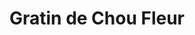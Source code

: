 ---
layout: recette
categories: [recettes]
hidden: true
lang: fr
sitemap: false
title: Gratin de Chou Fleur
type: sel
ingredients: 
  - nom: gros chou fleur
    qte: 1
  - nom: farine
    qte: 100
    unite: gr
  - nom: beurre
    qte: 100
    unite: gr
  - nom: lait
    qte: 1
    unite: L
  - nom: emmental rapé
    qte: 100
    unite: gr
  - nom: muscade
    qte: au goût
preconditions:
  - Préchauffer le four à 200°C
etapes:
  - label: "Préparation 1/3 : Chou Fleur"
    details:
      - Faire bouillir une grande casserole d'eau salée
      - Détailler le chou fleur
      - Le faire cuire pendant 15 minutes dans l'eau bouillante 
  - label: "Préparation 2/3 : Béchamel"
    details:
      - label: Faire la béchamel
        link: /recettes/bechamel
  - label: "Préparation 3/3 : Assemblage"
    details:
      - Mettre une couche de béchamel dans le plat à gratin
      - Y ajouter les bouts de chou fleur tête en bas
      - Couvrir de béchamel
      - Couvrir de fromage rapé
cuissonMinutes: 30
cuisson: 
  - Cuire 30 minutes à 200°C
  - Le dessus doit être bien gratiné
notes:
  - La quantité de chou fleur dépend de la taille du plat
variantes:
 - label: Utiliser du comté
   todo: false
---
